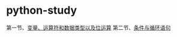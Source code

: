 # python-study
第一节、[变量、运算符和数据类型以及位运算](https://nbviewer.jupyter.org/github/jachin-zhao/python-study/blob/master/1%E3%80%81%E5%8F%98%E9%87%8F%E3%80%81%E8%BF%90%E7%AE%97%E7%AC%A6%E5%92%8C%E6%95%B0%E6%8D%AE%E7%B1%BB%E5%9E%8B.ipynb)
第二节、[条件与循环语句](https://nbviewer.jupyter.org/github/jachin-zhao/python-study/blob/master/2%E3%80%81%E6%9D%A1%E4%BB%B6%E4%B8%8E%E5%BE%AA%E7%8E%AF%E8%AF%AD%E5%8F%A5.ipynb)
